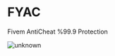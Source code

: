 # FYAC
Fivem AntiCheat %99.9 Protection

![unknown](https://github.com/raiderss/FYAC/assets/53000629/06b6f0e3-89a1-4ffc-8812-f6e8d2b4e14f)
